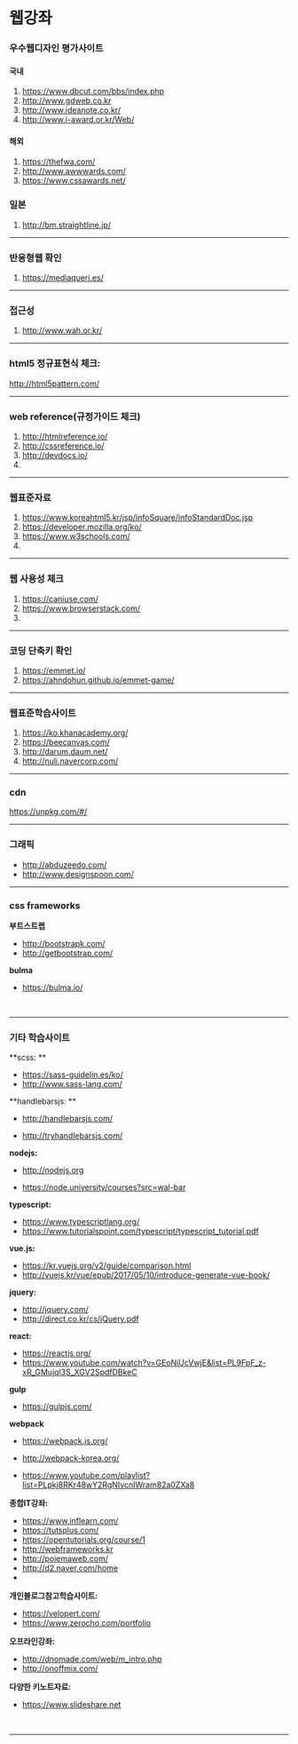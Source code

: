 # 웹강좌



### 우수웹디자인 평가사이트

#### 국내

1. https://www.dbcut.com/bbs/index.php
2. http://www.gdweb.co.kr
3. http://www.ideanote.co.kr/
4. http://www.i-award.or.kr/Web/

#### 해외

1. https://thefwa.com/
2. http://www.awwwards.com/
3. https://www.cssawards.net/

### 일본

1. http://bm.straightline.jp/

---

### 반응형웹 확인

1. https://mediaqueri.es/

---

### 접근성

1. http://www.wah.or.kr/

---

### html5 정규표현식 체크: 

http://html5pattern.com/

---

### web reference(규정가이드 체크)

1. http://htmlreference.io/
2. http://cssreference.io/
3. http://devdocs.io/
4. ​

---

### 웹표준자료

1. https://www.koreahtml5.kr/jsp/infoSquare/infoStandardDoc.jsp
2. https://developer.mozilla.org/ko/
3. https://www.w3schools.com/
4. ​


---

### 웹 사용성 체크

1. https://caniuse.com/
2. https://www.browserstack.com/
3. ​

---

### 코딩 단축키 확인

1. https://emmet.io/
2. https://ahndohun.github.io/emmet-game/


---

###  웹표준학습사이트

1. https://ko.khanacademy.org/
2. https://beecanvas.com/
3. http://darum.daum.net/
4. http://nuli.navercorp.com/

---

### cdn

https://unpkg.com/#/

---

### 그래픽

- http://abduzeedo.com/
- http://www.designspoon.com/

---

### css frameworks

**부트스트랩**

- http://bootstrapk.com/
- http://getbootstrap.com/

**bulma**

- https://bulma.io/

  ​

---

### 기타 학습사이트

**scss: ** 

- https://sass-guidelin.es/ko/
-  http://www.sass-lang.com/

**handlebarsjs: **

- http://handlebarsjs.com/


- http://tryhandlebarsjs.com/

**nodejs:**

- http://nodejs.org


- https://node.university/courses?src=wal-bar

**typescript:**

- https://www.typescriptlang.org/
- https://www.tutorialspoint.com/typescript/typescript_tutorial.pdf

**vue.js:**

- https://kr.vuejs.org/v2/guide/comparison.html
- http://vuejs.kr/vue/epub/2017/05/10/introduce-generate-vue-book/

**jquery:** 

- http://jquery.com/
- http://direct.co.kr/cs/jQuery.pdf

**react:**

- https://reactjs.org/
- https://www.youtube.com/watch?v=GEoNiUcVwjE&list=PL9FpF_z-xR_GMujql3S_XGV2SpdfDBkeC

**gulp**

- https://gulpjs.com/

**webpack**

- https://webpack.js.org/
- http://webpack-korea.org/


- https://www.youtube.com/playlist?list=PLpkj8RKr48wY2RgNIvcnIWram82a0ZXa8

**종합IT강좌:**

- https://www.inflearn.com/
- https://tutsplus.com/
- https://opentutorials.org/course/1
- http://webframeworks.kr
- http://poiemaweb.com/
- http://d2.naver.com/home
- ​

**개인블로그참고학습사이트:**

- https://velopert.com/
- https://www.zerocho.com/portfolio

**오프라인강좌:**

- http://dnomade.com/web/m_intro.php
- http://onoffmix.com/

**다양한 키노트자료:**

- https://www.slideshare.net

  ​

---

